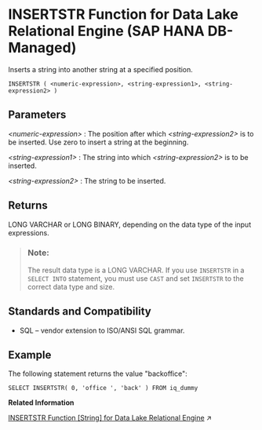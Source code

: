 <!-- loio064a64ca374142608c2c968248d9bbe7 -->

# INSERTSTR Function for Data Lake Relational Engine \(SAP HANA DB-Managed\)

Inserts a string into another string at a specified position.



```
INSERTSTR ( <numeric-expression>, <string-expression1>, <string-expression2> )
```



<a name="loio064a64ca374142608c2c968248d9bbe7__section_h5m_z4h_trb"/>

## Parameters

 *<numeric-expression\>*
 :   The position after which *<string-expression2\>* is to be inserted. Use zero to insert a string at the beginning.

  *<string-expression1\>*
 :   The string into which *<string-expression2\>* is to be inserted.

  *<string-expression2\>*
 :   The string to be inserted.

 

<a name="loio064a64ca374142608c2c968248d9bbe7__section_ez1_1ph_trb"/>

## Returns

LONG VARCHAR or LONG BINARY, depending on the data type of the input expressions.

> ### Note:  
> The result data type is a LONG VARCHAR. If you use `INSERTSTR` in a `SELECT INTO` statement, you must use `CAST` and set `INSERTSTR` to the correct data type and size.



<a name="loio064a64ca374142608c2c968248d9bbe7__section_znr_1ph_trb"/>

## Standards and Compatibility

-   SQL – vendor extension to ISO/ANSI SQL grammar.



<a name="loio064a64ca374142608c2c968248d9bbe7__section_scc_bph_trb"/>

## Example

The following statement returns the value "backoffice":

```
SELECT INSERTSTR( 0, 'office ', 'back' ) FROM iq_dummy
```

**Related Information**  


[INSERTSTR Function [String] for Data Lake Relational Engine](https://help.sap.com/viewer/19b3964099384f178ad08f2d348232a9/2023_1_QRC/en-US/a558efff84f210159092915333b9e6df.html "Inserts a string into another string at a specified position.") :arrow_upper_right:

